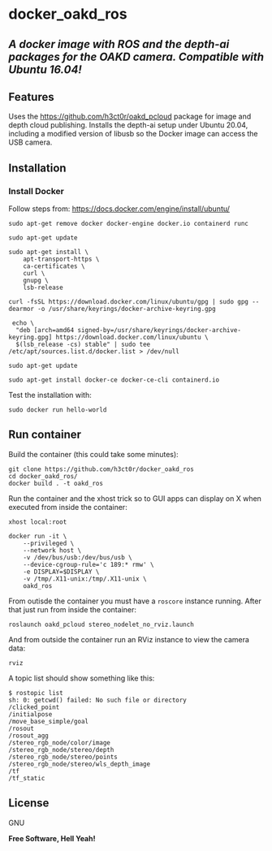 # docker_oakd_ros
## _A docker image with ROS and the depth-ai packages for the OAKD camera. Compatible with Ubuntu 16.04!_

## Features

Uses the https://github.com/h3ct0r/oakd_pcloud package for image and depth cloud publishing.
Installs the depth-ai setup under Ubuntu 20.04, including a modified version of libusb so the Docker image can access the USB camera.

## Installation

### Install Docker

Follow steps from: https://docs.docker.com/engine/install/ubuntu/

```
sudo apt-get remove docker docker-engine docker.io containerd runc

sudo apt-get update

sudo apt-get install \
    apt-transport-https \
    ca-certificates \
    curl \
    gnupg \
    lsb-release

curl -fsSL https://download.docker.com/linux/ubuntu/gpg | sudo gpg --dearmor -o /usr/share/keyrings/docker-archive-keyring.gpg

 echo \
  "deb [arch=amd64 signed-by=/usr/share/keyrings/docker-archive-keyring.gpg] https://download.docker.com/linux/ubuntu \
  $(lsb_release -cs) stable" | sudo tee /etc/apt/sources.list.d/docker.list > /dev/null
  
sudo apt-get update

sudo apt-get install docker-ce docker-ce-cli containerd.io
```

Test the installation with:

```
sudo docker run hello-world
```

## Run container

Build the container (this could take some minutes):

```
git clone https://github.com/h3ct0r/docker_oakd_ros
cd docker_oakd_ros/
docker build . -t oakd_ros
```

Run the container and the xhost trick so to GUI apps can display on X when executed from inside the container:

```
xhost local:root

docker run -it \                                   
    --privileged \
    --network host \
    -v /dev/bus/usb:/dev/bus/usb \
    --device-cgroup-rule='c 189:* rmw' \
    -e DISPLAY=$DISPLAY \
    -v /tmp/.X11-unix:/tmp/.X11-unix \
    oakd_ros
```

From outisde the container you must have a `roscore` instance running. After that just run from inside the container:

```
roslaunch oakd_pcloud stereo_nodelet_no_rviz.launch
```

And from outside the container run an RViz instance to view the camera data:

```
rviz
```

A topic list should show something like this:
```
$ rostopic list
sh: 0: getcwd() failed: No such file or directory
/clicked_point
/initialpose
/move_base_simple/goal
/rosout
/rosout_agg
/stereo_rgb_node/color/image
/stereo_rgb_node/stereo/depth
/stereo_rgb_node/stereo/points
/stereo_rgb_node/stereo/wls_depth_image
/tf
/tf_static
```

## License

GNU

**Free Software, Hell Yeah!**
